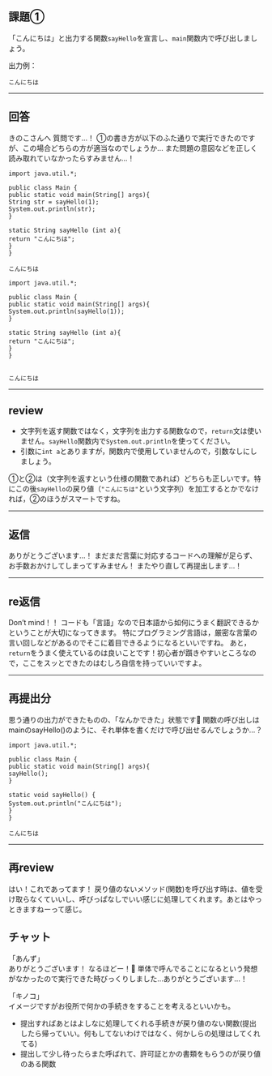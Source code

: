 ## 課題①
「こんにちは」と出力する関数`sayHello`を宣言し、`main`関数内で呼び出しましょう。

出力例：
```
こんにちは
```

---

## 回答

きのこさんへ
質問です…！
①の書き方が以下のふた通りで実行できたのですが、この場合どちらの方が適当なのでしょうか…
また問題の意図などを正しく読み取れていなかったらすみません…！

```
import java.util.*;

public class Main {
public static void main(String[] args){
String str = sayHello(1);
System.out.println(str);
}

static String sayHello (int a){
return "こんにちは";
}
}

こんにちは
```
```
import java.util.*;

public class Main {
public static void main(String[] args){
System.out.println(sayHello(1));
}

static String sayHello (int a){
return "こんにちは";
}
}


こんにちは
```
---

## review
- 文字列を返す関数ではなく，文字列を出力する関数なので，`return`文は使いません。`sayHello`関数内で`System.out.println`を使ってください。
- 引数に`int a`とありますが，関数内で使用していませんので，引数なしにしましょう。

①と②は（文字列を返すという仕様の関数であれば）どちらも正しいです。特にこの後`sayHello`の戻り値（`"こんにちは"`という文字列）を加工するとかでなければ，②のほうがスマートですね。

---

## 返信

ありがとうございます…！
まだまだ言葉に対応するコードへの理解が足らず、お手数おかけしてしまってすみません！
またやり直して再提出します…！

---

## re返信

Don’t mind！！
コードも「言語」なので日本語から如何にうまく翻訳できるかということが大切になってきます。
特にプログラミング言語は，厳密な言葉の言い回しなどがあるのでそこに着目できるようになるといいですね。
あと，`return`をうまく使えているのは良いことです！初心者が躓きやすいところなので，ここをスッとできたのはむしろ自信を持っていいですよ。

---

## 再提出分

思う通りの出力ができたものの、「なんかできた」状態です🥲
関数の呼び出しはmainのsayHello()のように、それ単体を書くだけで呼び出せるんでしょうか…？

```
import java.util.*;

public class Main {
public static void main(String[] args){
sayHello();
}

static void sayHello() {
System.out.println("こんにちは");
}
}

こんにちは
```
---

## 再review
はい！これであってます！
戻り値のないメソッド(関数)を呼び出す時は、値を受け取らなくていいし、呼びっぱなしでいい感じに処理してくれます。あとはやっときますねーって感じ。

## チャット

「あんず」  
ありがとうございます！
なるほどー！🥲
単体で呼んでることになるという発想がなかったので実行できた時びっくりしました…ありがとうございます…！

「キノコ」  
イメージですがお役所で何かの手続きをすることを考えるといいかも。
- 提出すればあとはよしなに処理してくれる手続きが戻り値のない関数(提出したら帰っていい。何もしてないわけではなく、何かしらの処理はしてくれてる)
- 提出して少し待ったらまた呼ばれて、許可証とかの書類をもらうのが戻り値のある関数